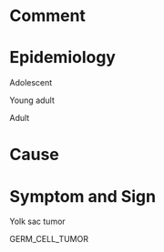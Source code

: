 # Comment

# Epidemiology

Adolescent

Young adult

Adult

# Cause

# Symptom and Sign

Yolk sac tumor

GERM_CELL_TUMOR
